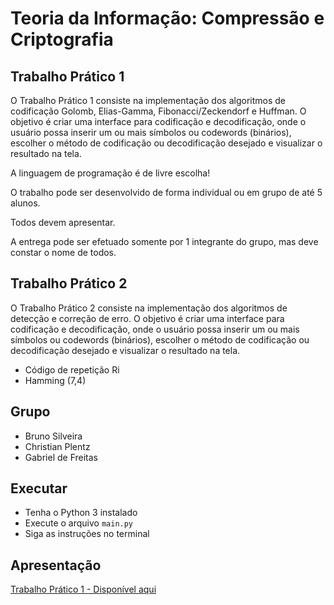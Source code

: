 # Teoria da Informação: Compressão e Criptografia

## Trabalho Prático 1

O Trabalho Prático 1 consiste na implementação dos algoritmos de codificação Golomb, Elias-Gamma, Fibonacci/Zeckendorf e Huffman. O objetivo é criar uma interface para codificação e decodificação, onde o usuário possa inserir um ou mais símbolos ou codewords (binários), escolher o método de codificação ou decodificação desejado e visualizar o resultado na tela.

A linguagem de programação é de livre escolha!

O trabalho pode ser desenvolvido de forma individual ou em grupo de até 5 alunos.

Todos devem apresentar.

A entrega pode ser efetuado somente por 1 integrante do grupo, mas deve constar o nome de todos.

## Trabalho Prático 2

O Trabalho Prático 2 consiste na implementação dos algoritmos de detecção e correção de erro. O objetivo é criar uma interface para codificação e decodificação, onde o usuário possa inserir um ou mais símbolos ou codewords (binários), escolher o método de codificação ou decodificação desejado e visualizar o resultado na tela.

- Código de repetição Ri
- Hamming (7,4)

## Grupo

- Bruno Silveira
- Christian Plentz
- Gabriel de Freitas

## Executar

- Tenha o Python 3 instalado
- Execute o arquivo `main.py`
- Siga as instruções no terminal

## Apresentação

[Trabalho Prático 1 - Disponível aqui](https://asavbrm-my.sharepoint.com/:v:/g/personal/gabrieldefreitas_edu_unisinos_br/EZ-fKubrfCZDkfnFhrImxQAB_XQX5ms6lvETt1RsKqRSeg?nav=eyJyZWZlcnJhbEluZm8iOnsicmVmZXJyYWxBcHAiOiJPbmVEcml2ZUZvckJ1c2luZXNzIiwicmVmZXJyYWxBcHBQbGF0Zm9ybSI6IldlYiIsInJlZmVycmFsTW9kZSI6InZpZXciLCJyZWZlcnJhbFZpZXciOiJNeUZpbGVzTGlua0NvcHkifX0&email=ELVANDI%40unisinos.br&e=5KEArk)
